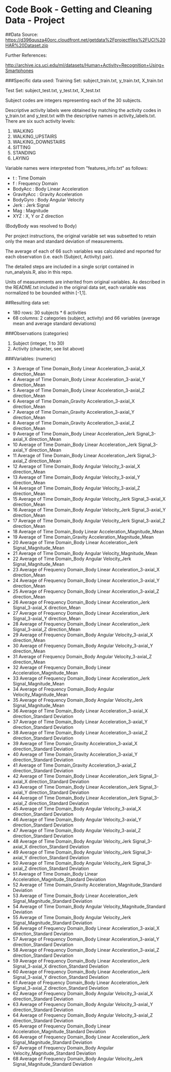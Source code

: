 # Code Book - Getting and Cleaning Data - Project

##Data Source:
https://d396qusza40orc.cloudfront.net/getdata%2Fprojectfiles%2FUCI%20HAR%20Dataset.zip

Further References: 

http://archive.ics.uci.edu/ml/datasets/Human+Activity+Recognition+Using+Smartphones


###Specific data used:
Training Set:  subject_train.txt, y_train.txt, X_train.txt

Test Set:  subject_test.txt, y_test.txt, X_test.txt


Subject codes are integers representing each of the 30 subjects.

Descriptive activity labels were obtained by matching the activity codes in y_train.txt and y_test.txt 
with the descriptive names in activity_labels.txt.  There are six such activity levels:
 1. WALKING
 2. WALKING_UPSTAIRS
 3. WALKING_DOWNSTAIRS
 4. SITTING
 5. STANDING
 6. LAYING

Variable names were interpreted from "features_info.txt" as follows:
- t :			Time Domain
- f	:			Frequency Domain
- BodyAcc :		Body Linear Acceleration
- GravityAcc :	Gravity Acceleration
- BodyGyro :	Body Angular Velocity
- Jerk :		Jerk Signal
- Mag :			Magnitude
- XYZ :			X, Y or Z direction

(BodyBody was resolved to Body)

Per project instructions, the original variable set was subsetted to retain only the mean and standard deviation of measurements.

The average of each of 66 such variables was calculated and reported for each observation (i.e. each (Subject, Activity) pair).

The detailed steps are included in a single script contained in run_analysis.R, also in this repo.

Units of measurements are inherited from original variables.  As described in the README.txt included 
in the original data set, each variable was normalized to be bounded within [-1,1].

##Resulting data set:
- 180 rows:  30 subjects * 6 activities
- 68 columns:  2 categories (subject, activity) and 66 variables (average mean and average standard deviations)

###Observations (categories)
1. Subject   (integer, 1 to 30)
2. Activity  (character, see list above)

###Variables:  (numeric)
- 3 Average of  Time Domain_Body Linear Acceleration_3-axial_X direction_Mean
- 4 Average of  Time Domain_Body Linear Acceleration_3-axial_Y direction_Mean
- 5 Average of  Time Domain_Body Linear Acceleration_3-axial_Z direction_Mean
- 6 Average of  Time Domain_Gravity Acceleration_3-axial_X direction_Mean
- 7 Average of  Time Domain_Gravity Acceleration_3-axial_Y direction_Mean
- 8 Average of  Time Domain_Gravity Acceleration_3-axial_Z direction_Mean
- 9 Average of  Time Domain_Body Linear Acceleration_Jerk Signal_3-axial_X direction_Mean
- 10 Average of  Time Domain_Body Linear Acceleration_Jerk Signal_3-axial_Y direction_Mean
- 11 Average of  Time Domain_Body Linear Acceleration_Jerk Signal_3-axial_Z direction_Mean
- 12 Average of  Time Domain_Body Angular Velocity_3-axial_X direction_Mean
- 13 Average of  Time Domain_Body Angular Velocity_3-axial_Y direction_Mean
- 14 Average of  Time Domain_Body Angular Velocity_3-axial_Z direction_Mean
- 15 Average of  Time Domain_Body Angular Velocity_Jerk Signal_3-axial_X direction_Mean
- 16 Average of  Time Domain_Body Angular Velocity_Jerk Signal_3-axial_Y direction_Mean
- 17 Average of  Time Domain_Body Angular Velocity_Jerk Signal_3-axial_Z direction_Mean
- 18 Average of  Time Domain_Body Linear Acceleration_Magnitude_Mean
- 19 Average of  Time Domain_Gravity Acceleration_Magnitude_Mean
- 20 Average of  Time Domain_Body Linear Acceleration_Jerk Signal_Magnitude_Mean
- 21 Average of  Time Domain_Body Angular Velocity_Magnitude_Mean
- 22 Average of  Time Domain_Body Angular Velocity_Jerk Signal_Magnitude_Mean
- 23 Average of  Frequency Domain_Body Linear Acceleration_3-axial_X direction_Mean
- 24 Average of  Frequency Domain_Body Linear Acceleration_3-axial_Y direction_Mean
- 25 Average of  Frequency Domain_Body Linear Acceleration_3-axial_Z direction_Mean
- 26 Average of  Frequency Domain_Body Linear Acceleration_Jerk Signal_3-axial_X direction_Mean
- 27 Average of  Frequency Domain_Body Linear Acceleration_Jerk Signal_3-axial_Y direction_Mean
- 28 Average of  Frequency Domain_Body Linear Acceleration_Jerk Signal_3-axial_Z direction_Mean
- 29 Average of  Frequency Domain_Body Angular Velocity_3-axial_X direction_Mean
- 30 Average of  Frequency Domain_Body Angular Velocity_3-axial_Y direction_Mean
- 31 Average of  Frequency Domain_Body Angular Velocity_3-axial_Z direction_Mean
- 32 Average of  Frequency Domain_Body Linear Acceleration_Magnitude_Mean
- 33 Average of  Frequency Domain_Body Linear Acceleration_Jerk Signal_Magnitude_Mean
- 34 Average of  Frequency Domain_Body Angular Velocity_Magnitude_Mean
- 35 Average of  Frequency Domain_Body Angular Velocity_Jerk Signal_Magnitude_Mean
- 36 Average of  Time Domain_Body Linear Acceleration_3-axial_X direction_Standard Deviation
- 37 Average of  Time Domain_Body Linear Acceleration_3-axial_Y direction_Standard Deviation
- 38 Average of  Time Domain_Body Linear Acceleration_3-axial_Z direction_Standard Deviation
- 39 Average of  Time Domain_Gravity Acceleration_3-axial_X direction_Standard Deviation
- 40 Average of  Time Domain_Gravity Acceleration_3-axial_Y direction_Standard Deviation
- 41 Average of  Time Domain_Gravity Acceleration_3-axial_Z direction_Standard Deviation
- 42 Average of  Time Domain_Body Linear Acceleration_Jerk Signal_3-axial_X direction_Standard Deviation
- 43 Average of  Time Domain_Body Linear Acceleration_Jerk Signal_3-axial_Y direction_Standard Deviation
- 44 Average of  Time Domain_Body Linear Acceleration_Jerk Signal_3-axial_Z direction_Standard Deviation
- 45 Average of  Time Domain_Body Angular Velocity_3-axial_X direction_Standard Deviation
- 46 Average of  Time Domain_Body Angular Velocity_3-axial_Y direction_Standard Deviation
- 47 Average of  Time Domain_Body Angular Velocity_3-axial_Z direction_Standard Deviation
- 48 Average of  Time Domain_Body Angular Velocity_Jerk Signal_3-axial_X direction_Standard Deviation
- 49 Average of  Time Domain_Body Angular Velocity_Jerk Signal_3-axial_Y direction_Standard Deviation
- 50 Average of  Time Domain_Body Angular Velocity_Jerk Signal_3-axial_Z direction_Standard Deviation
- 51 Average of  Time Domain_Body Linear Acceleration_Magnitude_Standard Deviation
- 52 Average of  Time Domain_Gravity Acceleration_Magnitude_Standard Deviation
- 53 Average of  Time Domain_Body Linear Acceleration_Jerk Signal_Magnitude_Standard Deviation
- 54 Average of  Time Domain_Body Angular Velocity_Magnitude_Standard Deviation
- 55 Average of  Time Domain_Body Angular Velocity_Jerk Signal_Magnitude_Standard Deviation
- 56 Average of  Frequency Domain_Body Linear Acceleration_3-axial_X direction_Standard Deviation
- 57 Average of  Frequency Domain_Body Linear Acceleration_3-axial_Y direction_Standard Deviation
- 58 Average of  Frequency Domain_Body Linear Acceleration_3-axial_Z direction_Standard Deviation
- 59 Average of  Frequency Domain_Body Linear Acceleration_Jerk Signal_3-axial_X direction_Standard Deviation
- 60 Average of  Frequency Domain_Body Linear Acceleration_Jerk Signal_3-axial_Y direction_Standard Deviation
- 61 Average of  Frequency Domain_Body Linear Acceleration_Jerk Signal_3-axial_Z direction_Standard Deviation
- 62 Average of  Frequency Domain_Body Angular Velocity_3-axial_X direction_Standard Deviation
- 63 Average of  Frequency Domain_Body Angular Velocity_3-axial_Y direction_Standard Deviation
- 64 Average of  Frequency Domain_Body Angular Velocity_3-axial_Z direction_Standard Deviation
- 65 Average of  Frequency Domain_Body Linear Acceleration_Magnitude_Standard Deviation
- 66 Average of  Frequency Domain_Body Linear Acceleration_Jerk Signal_Magnitude_Standard Deviation
- 67 Average of  Frequency Domain_Body Angular Velocity_Magnitude_Standard Deviation
- 68 Average of  Frequency Domain_Body Angular Velocity_Jerk Signal_Magnitude_Standard Deviation

